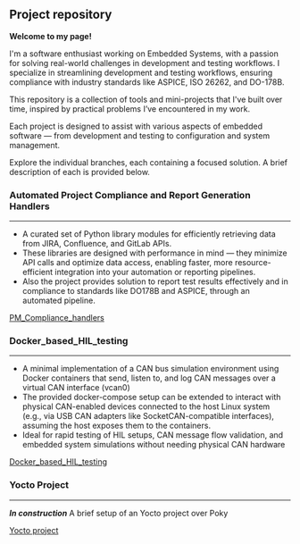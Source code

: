 ## Project repository

**Welcome to my page!** 

I'm a software enthusiast working on Embedded Systems, with a passion for solving real-world challenges in development and testing workflows. I specialize in streamlining development and testing workflows, ensuring compliance with industry standards like ASPICE, ISO 26262, and DO-178B.

This repository is a collection of tools and mini-projects that I've built over time, inspired by practical problems I’ve encountered in my work.

Each project is designed to assist with various aspects of embedded software — from development and testing to configuration and system management.

Explore the individual branches, each containing a focused solution. A brief description of each is provided below.

### Automated Project Compliance and Report Generation Handlers
----------------------------------------------------------------------
+ A curated set of Python library modules for efficiently retrieving data from JIRA, Confluence, and GitLab APIs.
+ These libraries are designed with performance in mind — they minimize API calls and optimize data access, enabling faster, more resource-efficient integration into your automation or reporting pipelines.
+ Also the project provides solution to report  test results effectively and in compliance to standards like DO178B and ASPICE, through an automated pipeline.

[PM_Compliance_handlers](https://github.com/ManiRajan1/Project_repositories/blob/PM_Compliance_handler/README.md)


### Docker_based_HIL_testing
----------------------------------------------------------------------
+ A minimal implementation of a CAN bus simulation environment using Docker containers that send, listen to, and log CAN messages over a virtual CAN interface (vcan0)
+ The provided docker-compose setup can be extended to interact with physical CAN-enabled devices connected to the host Linux system (e.g., via USB CAN adapters like SocketCAN-compatible interfaces), assuming the host exposes them to the containers.
+ Ideal for rapid testing of HIL setups, CAN message flow validation, and embedded system simulations without needing physical CAN hardware

[Docker_based_HIL_testing](https://github.com/ManiRajan1/Project_repositories/blob/Docker_based_HIL_testing/README.md)

### Yocto Project 
----------------------------------------------------------------------
***In construction***
A brief setup of an Yocto project over Poky 

[Yocto project](https://github.com/ManiRajan1/Project_repositories/blob/Yocto_project/README.md)



